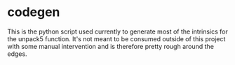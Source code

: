 # codegen

This is the python script used currently to generate most of the intrinsics for the unpack5 function. It's not meant to be consumed outside of this project with some manual intervention and is therefore pretty rough around the edges.
